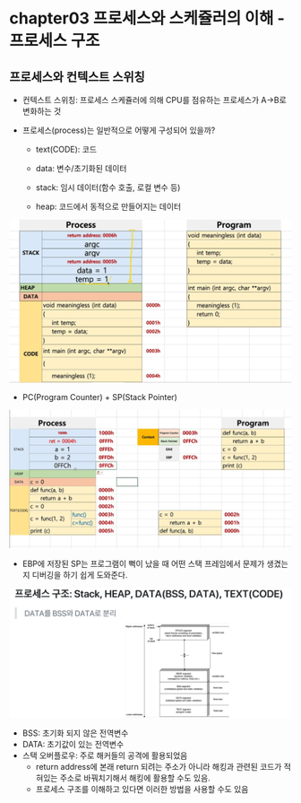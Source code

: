 # chapter03 프로세스와 스케쥴러의 이해 - 프로세스 구조

## 프로세스와 컨텍스트 스위칭

- 컨텍스트 스위칭: 프로세스 스케쥴러에 의해 CPU를 점유하는 프로세스가 A->B로 변화하는 것

- 프로세스(process)는 일반적으로 어떻게 구성되어 있을까?

  - text(CODE): 코드

  - data: 변수/초기화된 데이터

  - stack: 임시 데이터(함수 호출, 로컬 변수 등)

  - heap: 코드에서 동적으로 만들어지는 데이터

    

![image-20220131005029594](./typora-user-images/image-20220131005029594.png)

- PC(Program Counter) + SP(Stack Pointer)

![image-20220131235904842](./typora-user-images/image-20220131235904842.png)

- EBP에 저장된 SP는 프로그램이 뻑이 났을 때 어떤 스택 프레임에서 문제가 생겼는지 디버깅을 하기 쉽게 도와준다.

![image-20220201125213609](./typora-user-images/image-20220201125213609.png)

- BSS: 초기화 되지 않은 전역변수
- DATA: 초기값이 있는 전역변수
- 스택 오버플로우: 주로 해커들의 공격에 활용되었음
  - return address에 본래 return 되려는 주소가 아니라 해킹과 관련된 코드가 적혀있는 주소로 바꿔치기해서 해킹에 활용할 수도 있음. 
  - 프로세스 구조를 이해하고 있다면 이러한 방법을 사용할 수도 있음

